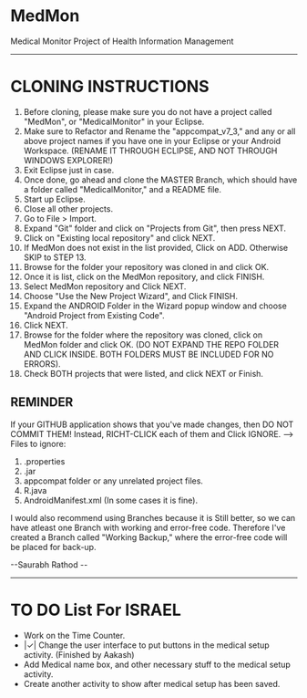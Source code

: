 MedMon
======

Medical Monitor Project of Health Information Management
*********************************************************
CLONING INSTRUCTIONS
=========================================================
1. Before cloning, please make sure you do not have a project called "MedMon", or "MedicalMonitor" in your Eclipse.
2. Make sure to Refactor and Rename the "appcompat_v7_3," and any or all above project names if you have one in your Eclipse or your Android Workspace.
(RENAME IT THROUGH ECLIPSE, AND NOT THROUGH WINDOWS EXPLORER!)
3. Exit Eclipse just in case.
4. Once done, go ahead and clone the MASTER Branch, which should have a folder called "MedicalMonitor," and a README file.
5. Start up Eclipse.
6. Close all other projects.
7. Go to File > Import.
8. Expand "Git" folder and click on "Projects from Git", then press NEXT.
9. Click on "Existing local repository" and click NEXT.
10. If MedMon does not exist in the list provided, Click on ADD. Otherwise SKIP to STEP 13.
11. Browse for the folder your repository was cloned in and click OK.
12. Once it is list, click on the MedMon repository, and click FINISH.
13. Select MedMon repository and Click NEXT.
14. Choose "Use the New Project Wizard", and Click FINISH.
15. Expand the ANDROID Folder in the Wizard popup window and choose "Android Project from Existing Code".
16. Click NEXT.
17. Browse for the folder where the repository was cloned, click on MedMon folder and click OK.
(DO NOT EXPAND THE REPO FOLDER AND CLICK INSIDE. BOTH FOLDERS MUST BE INCLUDED FOR NO ERRORS).
18. Check BOTH projects that were listed, and click NEXT or Finish.


REMINDER
----------------------------------------------------
If your GITHUB application shows that you've made changes, then DO NOT COMMIT THEM!
Instead, RICHT-CLICK each of them and Click IGNORE.
--> Files to ignore:
1. .properties
2. .jar
3. appcompat folder or any unrelated project files.
4. R.java
5. AndroidManifest.xml (In some cases it is fine).

I would also recommend using Branches because it is Still better, so we can have atleast one Branch with working and error-free code. Therefore I've created a Branch called "Working Backup," where the error-free code will be placed for back-up.


--Saurabh Rathod --

******************************************************
TO DO List For ISRAEL
======================================================
- Work on the Time Counter.
- |✓| Change the user interface to put buttons in the medical setup activity. (Finished by Aakash)
- Add Medical name box, and other necessary stuff to the medical setup activity.
- Create another activity to show after medical setup has been saved.
